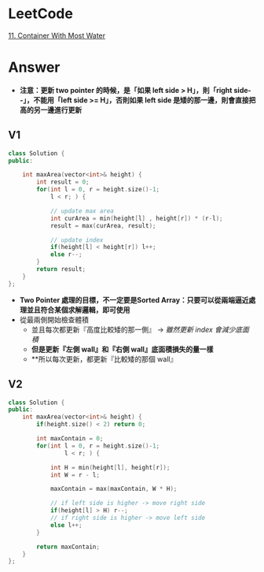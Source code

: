 # LeetCode
[11. Container With Most Water](https://leetcode.com/problems/container-with-most-water/)

# Answer
- **注意：更新 two pointer 的時候，是「如果 left side > H」，則「right side--」，不能用「left side >= H」，否則如果 left side 是矮的那一邊，則會直接把高的另一邊進行更新**
## V1
```Cpp
class Solution {
public:

    int maxArea(vector<int>& height) {
        int result = 0;
        for(int l = 0, r = height.size()-1;
            l < r; ) {

            // update max area
            int curArea = min(height[l] , height[r]) * (r-l);
            result = max(curArea, result);

            // update index
            if(height[l] < height[r]) l++;
            else r--;
        }
        return result;
    }
};
```
- **Two Pointer 處理的目標，不一定要是Sorted Array：只要可以從兩端逼近處理並且符合某個求解邏輯，即可使用**
- 從最兩側開始檢查體積
	- 並且每次都更新『高度比較矮的那一側』 -> *雖然更新 index 會減少底面積*
	- **但是更新『左側 wall』和『右側 wall』底面積損失的量一樣**
	- **所以每次更新，都更新『比較矮的那個 wall』

## V2
```Cpp
class Solution {
public:
    int maxArea(vector<int>& height) {
        if(height.size() < 2) return 0;

        int maxContain = 0;
        for(int l = 0, r = height.size()-1;
                l < r; ) {

            int H = min(height[l], height[r]);
            int W = r - l;

            maxContain = max(maxContain, W * H);

            // if left side is higher -> move right side
            if(height[l] > H) r--;
            // if right side is higher -> move left side
            else l++;
        }

        return maxContain;
    }
};
```